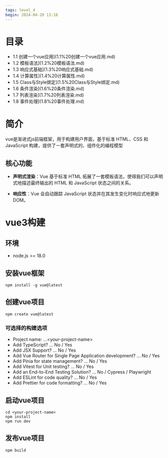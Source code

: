 ```yaml
---
tags: level_4
begin: 2024-04-20 13:18
---
```


# 目录

- 1.1 创建一个vue应用](1.1%20创建一个vue应用.md)
- 1.2 模板语法](1.2%20模板语法.md)
- 1.3 响应式基础](1.3%20响应式基础.md)
- 1.4 计算属性](1.4%20计算属性.md)
- 1.5 Class与Style绑定](1.5%20Class与Style绑定.md)
- 1.6 条件渲染](1.6%20条件渲染.md)
- 1.7 列表渲染](1.7%20列表渲染.md)
- 1.8 事件处理](1.8%20事件处理.md)

# 简介

vue是渐进式js前端框架，用于构建用户界面，基于标准 HTML、CSS 和 JavaScript 构建，提供了一套声明式的、组件化的编程模型

## 核心功能

- **声明式渲染**：Vue 基于标准 HTML 拓展了一套模板语法，使得我们可以声明式地描述最终输出的 HTML 和 JavaScript 状态之间的关系。

- **响应性**：Vue 会自动跟踪 JavaScript 状态并在其发生变化时响应式地更新 DOM。

# vue3构建

## 环境

- node.js >= 18.0

## 安装vue框架

```shell
npm install -g vue@latest
```

## 创建vue项目

```shell
npm create vue@latest
```

### 可选择的构建选项

- Project name: …\<your-project-name\>
- Add TypeScript? … No / Yes
- Add JSX Support? … No / Yes
- Add Vue Router for Single Page Application development? … No / Yes
- Add Pinia for state management? … No / Yes
- Add Vitest for Unit testing? … No / Yes
- Add an End-to-End Testing Solution? … No / Cypress / Playwright
- Add ESLint for code quality? … No / Yes
- Add Prettier for code formatting? … No / Yes

## 启动vue项目

```shell
cd <your-project-name>
npm install
npm run dev
```

## 发布vue项目

```shell
npm build
```
